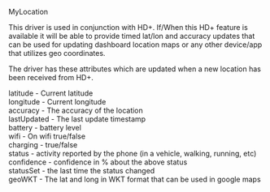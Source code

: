MyLocation

This driver is used in conjunction with HD+. If/When this HD+ feature is available it will be able to provide timed lat/lon and accuracy updates that can be used for updating dashboard location maps or any other device/app that utilizes geo coordinates.

The driver has these attributes which are updated when a new location has been received from HD+.

latitude - Current latitude\
longitude - Current longitude\
accuracy - The accuracy of the location\
lastUpdated - The last update timestamp\
battery - battery level\
wifi - On wifi true/false\
charging - true/false\
status - activity reported by the phone (in a vehicle, walking, running, etc)\
confidence - confidence in % about the above status\
statusSet - the last time the status changed\
geoWKT - The lat and long in WKT format that can be used in google maps
